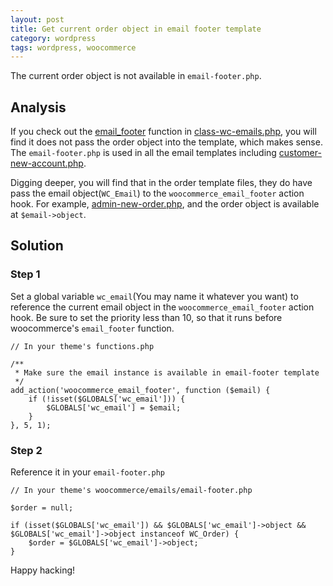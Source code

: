 ```yaml
---
layout: post
title: Get current order object in email footer template
category: wordpress
tags: wordpress, woocommerce
---
```


The current order object is not available in ```email-footer.php```.

## Analysis

If you check out the [email_footer](https://github.com/woothemes/woocommerce/blob/2.6.4/includes/class-wc-emails.php#L194) function in [class-wc-emails.php](https://github.com/woothemes/woocommerce/blob/2.6.4/includes/class-wc-emails.php#L194), you will find it does not pass the order object into the template, which makes sense. The ```email-footer.php``` is used in all the email templates including [customer-new-account.php](https://github.com/woothemes/woocommerce/blob/2.6.4/templates/emails/customer-new-account.php#L37).

Digging deeper, you will find that in the order template files, they do have pass the email object(```WC_Email```) to the ```woocommerce_email_footer``` action hook. For example, [admin-new-order.php](https://github.com/woothemes/woocommerce/blob/2.6.4/templates/emails/admin-new-order.php#L53), and the order object is available at ```$email->object```.

## Solution

### Step 1

Set a global variable ```wc_email```(You may name it whatever you want) to reference the current email object in the ```woocommerce_email_footer``` action hook. Be sure to set the priority less than 10, so that it runs before woocommerce's ```email_footer``` function.

~~~
// In your theme's functions.php

/**
 * Make sure the email instance is available in email-footer template
 */
add_action('woocommerce_email_footer', function ($email) {
    if (!isset($GLOBALS['wc_email'])) {
        $GLOBALS['wc_email'] = $email;
    }
}, 5, 1);
~~~


### Step 2

Reference it in your ```email-footer.php```

~~~
// In your theme's woocommerce/emails/email-footer.php

$order = null;

if (isset($GLOBALS['wc_email']) && $GLOBALS['wc_email']->object && $GLOBALS['wc_email']->object instanceof WC_Order) {
    $order = $GLOBALS['wc_email']->object;
}

~~~

Happy hacking!
